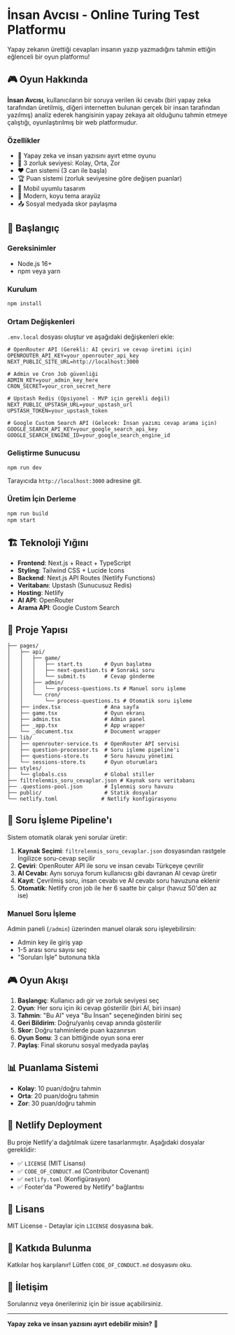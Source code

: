 # İnsan Avcısı - Online Turing Test Platformu

Yapay zekanın ürettiği cevapları insanın yazıp yazmadığını tahmin ettiğin eğlenceli bir oyun platformu!

## 🎮 Oyun Hakkında

**İnsan Avcısı**, kullanıcıların bir soruya verilen iki cevabı (biri yapay zeka tarafından üretilmiş, diğeri internetten bulunan gerçek bir insan tarafından yazılmış) analiz ederek hangisinin yapay zekaya ait olduğunu tahmin etmeye çalıştığı, oyunlaştırılmış bir web platformudur.

### Özellikler

- 🧠 Yapay zeka ve insan yazısını ayırt etme oyunu
- 🎯 3 zorluk seviyesi: Kolay, Orta, Zor
- ❤️ Can sistemi (3 can ile başla)
- 🏆 Puan sistemi (zorluk seviyesine göre değişen puanlar)
- 📱 Mobil uyumlu tasarım
- 🎨 Modern, koyu tema arayüz
- 📤 Sosyal medyada skor paylaşma

## 🚀 Başlangıç

### Gereksinimler

- Node.js 16+
- npm veya yarn

### Kurulum

```bash
npm install
```

### Ortam Değişkenleri

`.env.local` dosyası oluştur ve aşağıdaki değişkenleri ekle:

```env
# OpenRouter API (Gerekli: AI çeviri ve cevap üretimi için)
OPENROUTER_API_KEY=your_openrouter_api_key
NEXT_PUBLIC_SITE_URL=http://localhost:3000

# Admin ve Cron Job güvenliği
ADMIN_KEY=your_admin_key_here
CRON_SECRET=your_cron_secret_here

# Upstash Redis (Opsiyonel - MVP için gerekli değil)
NEXT_PUBLIC_UPSTASH_URL=your_upstash_url
UPSTASH_TOKEN=your_upstash_token

# Google Custom Search API (Gelecek: İnsan yazımı cevap arama için)
GOOGLE_SEARCH_API_KEY=your_google_search_api_key
GOOGLE_SEARCH_ENGINE_ID=your_google_search_engine_id
```

### Geliştirme Sunucusu

```bash
npm run dev
```

Tarayıcıda `http://localhost:3000` adresine git.

### Üretim İçin Derleme

```bash
npm run build
npm start
```

## 🏗️ Teknoloji Yığını

- **Frontend**: Next.js + React + TypeScript
- **Styling**: Tailwind CSS + Lucide Icons
- **Backend**: Next.js API Routes (Netlify Functions)
- **Veritabanı**: Upstash (Sunucusuz Redis)
- **Hosting**: Netlify
- **AI API**: OpenRouter
- **Arama API**: Google Custom Search

## 📁 Proje Yapısı

```
├── pages/
│   ├── api/
│   │   ├── game/
│   │   │   ├── start.ts       # Oyun başlatma
│   │   │   ├── next-question.ts # Sonraki soru
│   │   │   └── submit.ts      # Cevap gönderme
│   │   ├── admin/
│   │   │   └── process-questions.ts # Manuel soru işleme
│   │   └── cron/
│   │       └── process-questions.ts # Otomatik soru işleme
│   ├── index.tsx              # Ana sayfa
│   ├── game.tsx               # Oyun ekranı
│   ├── admin.tsx              # Admin panel
│   ├── _app.tsx               # App wrapper
│   └── _document.tsx          # Document wrapper
├── lib/
│   ├── openrouter-service.ts  # OpenRouter API servisi
│   ├── question-processor.ts  # Soru işleme pipeline'ı
│   ├── questions-store.ts     # Soru havuzu yönetimi
│   └── sessions-store.ts      # Oyun oturumları
├── styles/
│   └── globals.css            # Global stiller
├── filtrelenmis_soru_cevaplar.json # Kaynak soru veritabanı
├── .questions-pool.json       # İşlenmiş soru havuzu
├── public/                    # Statik dosyalar
└── netlify.toml              # Netlify konfigürasyonu
```

## 🔄 Soru İşleme Pipeline'ı

Sistem otomatik olarak yeni sorular üretir:

1. **Kaynak Seçimi**: `filtrelenmis_soru_cevaplar.json` dosyasından rastgele İngilizce soru-cevap seçilir
2. **Çeviri**: OpenRouter API ile soru ve insan cevabı Türkçeye çevrilir
3. **AI Cevabı**: Aynı soruya forum kullanıcısı gibi davranan AI cevap üretir
4. **Kayıt**: Çevrilmiş soru, insan cevabı ve AI cevabı soru havuzuna eklenir
5. **Otomatik**: Netlify cron job ile her 6 saatte bir çalışır (havuz 50'den az ise)

### Manuel Soru İşleme

Admin paneli (`/admin`) üzerinden manuel olarak soru işleyebilirsin:
- Admin key ile giriş yap
- 1-5 arası soru sayısı seç
- "Soruları İşle" butonuna tıkla

## 🎮 Oyun Akışı

1. **Başlangıç**: Kullanıcı adı gir ve zorluk seviyesi seç
2. **Oyun**: Her soru için iki cevap gösterilir (biri AI, biri insan)
3. **Tahmin**: "Bu AI" veya "Bu İnsan" seçeneğinden birini seç
4. **Geri Bildirim**: Doğru/yanlış cevap anında gösterilir
5. **Skor**: Doğru tahminlerde puan kazanırsın
6. **Oyun Sonu**: 3 can bittiğinde oyun sona erer
7. **Paylaş**: Final skorunu sosyal medyada paylaş

## 📊 Puanlama Sistemi

- **Kolay**: 10 puan/doğru tahmin
- **Orta**: 20 puan/doğru tahmin
- **Zor**: 30 puan/doğru tahmin

## 🔗 Netlify Deployment

Bu proje Netlify'a dağıtılmak üzere tasarlanmıştır. Aşağıdaki dosyalar gereklidir:

- ✅ `LICENSE` (MIT Lisansı)
- ✅ `CODE_OF_CONDUCT.md` (Contributor Covenant)
- ✅ `netlify.toml` (Konfigürasyon)
- ✅ Footer'da "Powered by Netlify" bağlantısı

## 📝 Lisans

MIT License - Detaylar için `LICENSE` dosyasına bak.

## 🤝 Katkıda Bulunma

Katkılar hoş karşılanır! Lütfen `CODE_OF_CONDUCT.md` dosyasını oku.

## 📧 İletişim

Sorularınız veya önerileriniz için bir issue açabilirsiniz.

---

**Yapay zeka ve insan yazısını ayırt edebilir misin?** 🧠
